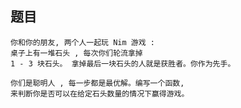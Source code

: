 ## 题目
    你和你的朋友, 两个人一起玩 Nim 游戏 :
    桌子上有一堆石头 , 每次你们轮流拿掉 
    1 - 3 块石头。 拿掉最后一块石头的人就是获胜者。你作为先手。

    你们是聪明人 , 每一步都是最优解。编写一个函数,
    来判断你是否可以在给定石头数量的情况下赢得游戏。